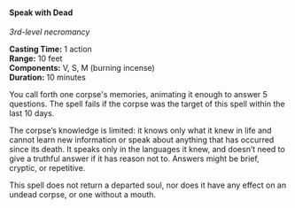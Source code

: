 #### Speak with Dead
<!-- markdownlint-disable link-image-reference-definitions -->
[_metadata_:spell_name]:- "Speak with Dead"
[_metadata_:spell_level]:- "3"
[_metadata_:spell_school]:- "necromancy"
[_metadata_:ritual]:- "false"
[_metadata_:casting_time_amount]:- "1"
[_metadata_:casting_time_unit]:- "action"
[_metadata_:range]:- "10 feet"
[_metadata_:target]:- "one corpse"
[_metadata_:components_verbal]:- "true"
[_metadata_:components_somatic]:- "true"
[_metadata_:components_material]:- "true"
[_metadata_:components_material_description]:- "burning incense"
[_metadata_:duration]:- "10 minutes"
[_metadata_:concentration]:- "false"
[_metadata_:compared_to_wotc_srd_5.1]:- "mechanics_same_wording_different"
[_metadata_:compared_to_a5e_srd]:- "mechanics_different_wording_different"
<!-- markdownlint-disable-next-line no-emphasis-as-heading -->
_3rd-level necromancy_

**Casting Time:** 1 action \
**Range:** 10 feet \
**Components:** V, S, M (burning incense) \
**Duration:** 10 minutes

You call forth one corpse's memories, animating it enough to answer 5 questions.
The spell fails if the corpse was the target of this spell within the last 10 days.

The corpse’s knowledge is limited: it knows only what it knew in life and cannot learn new information or speak about anything that has occurred since its death.
It speaks only in the languages it knew, and doesn’t need to give a truthful answer if it has reason not to.
Answers might be brief, cryptic, or repetitive.

This spell does not return a departed soul, nor does it have any effect on an undead corpse, or one without a mouth.

